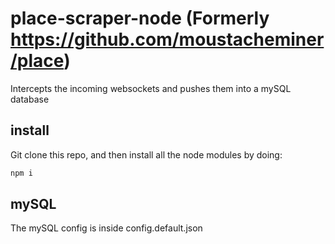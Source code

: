 # place-scraper-node (Formerly https://github.com/moustacheminer/place)
Intercepts the incoming websockets and pushes them into a mySQL database

## install
Git clone this repo, and then install all the node modules by doing:

```bash
npm i
```

## mySQL
The mySQL config is inside config.default.json
